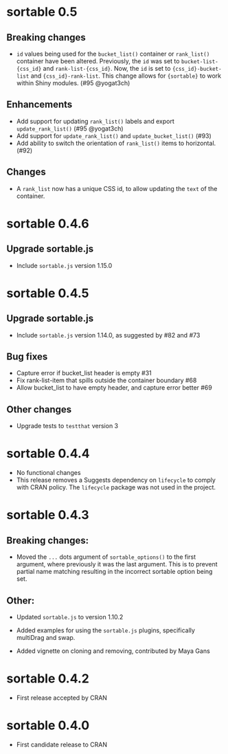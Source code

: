 # sortable 0.5

## Breaking changes

* `id` values being used for the `bucket_list()` container or `rank_list()`
  container have been altered. Previously, the `id` was set to
  `bucket-list-{css_id}` and `rank-list-{css_id}`. Now, the `id` is set to
  `{css_id}-bucket-list` and `{css_id}-rank-list`. This change allows for
  `{sortable}` to work within Shiny modules. (#95 @yogat3ch)

## Enhancements

* Add support for updating `rank_list()` labels and export `update_rank_list()` (#95 @yogat3ch)
* Add support for `update_rank_list()` and `update_bucket_list()` (#93)
* Add ability to switch the orientation of `rank_list()` items to horizontal. (#92)

## Changes

* A `rank_list` now has a unique CSS id, to allow updating the `text` of the
container.

# sortable 0.4.6

## Upgrade sortable.js

* Include `sortable.js` version 1.15.0


# sortable 0.4.5

## Upgrade sortable.js

* Include `sortable.js` version 1.14.0, as suggested by #82 and #73

## Bug fixes

* Capture error if bucket_list header is empty #31
* Fix rank-list-item that spills outside the container boundary #68
* Allow bucket_list to have empty header, and capture error better #69

## Other changes

* Upgrade tests to `testthat` version 3


# sortable 0.4.4

* No functional changes
* This release removes a Suggests dependency on `lifecycle` to comply with CRAN
policy.  The `lifecycle` package was not used in the project.

# sortable 0.4.3

## Breaking changes:

* Moved the `...` dots argument of `sortable_options()` to the first argument,
where previously it was the last argument. This is to prevent partial name
matching resulting in the incorrect sortable option being set.

## Other:

* Updated `sortable.js` to version 1.10.2

* Added examples for using the `sortable.js` plugins, specifically multiDrag and
swap.

* Added vignette on cloning and removing, contributed by Maya Gans


# sortable 0.4.2

* First release accepted by CRAN


# sortable 0.4.0

* First candidate release to CRAN
